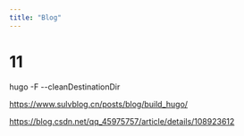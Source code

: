 ```yaml
---
title: "Blog"
---
```


# 11
hugo -F --cleanDestinationDir

https://www.sulvblog.cn/posts/blog/build_hugo/

https://blog.csdn.net/qq_45975757/article/details/108923612